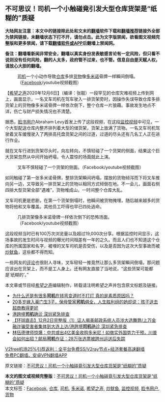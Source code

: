  <h2>不可思议！司机一个小触碰竟引发大型仓库货架是“纸糊的”质疑</h2> <p class="notice"><b>大陆网友注意：本文中的链接除此处和文末的<a href="https://github.com/bannedbook/fanqiang" >翻墙</a>软件下载和<a href="https://github.com/killgcd/justmysocks/blob/master/README.md">翻墙推荐</a>链接外全部为禁网链接，未翻墙状态下打不开，请勿点击。此为文字版禁闻，欲看图文视频完整版和更多禁闻，请下载<a href="https://github.com/bannedbook/fanqiang">翻墙软件或APP</a>后翻墙上禁闻网。</p><p>备注：翻墙看新闻非常安全，翻墙以真实身份发表敏感言论有一定风险，但只看不说则没有任何风险，翻的人太多，政府管不过来，也不管。信息自由是天赋人权，请放心大胆的翻墙。</b></p>  <div class="entry"> <figure><figcaption><a href="https://www.bannedbook.org/bnews/tag/%e5%8f%b8%e6%9c%ba/" class="st_tag internal_tag" rel="tag" title="标签 司机 下的日志">司机</a>一个小动作导致<a href="https://www.bannedbook.org/bnews/tag/%e4%bb%93%e5%ba%93/" class="st_tag internal_tag" rel="tag" title="标签 仓库 下的日志">仓库</a>多排<a href="https://www.bannedbook.org/bnews/tag/%E8%B4%A7%E7%89%A9/" class="st_tag internal_tag" rel="tag" title="标签 货物 下的日志">货物</a>像<a href="https://www.bannedbook.org/bnews/tag/%E5%A4%9A%E7%B1%B3%E8%AF%BA/" class="st_tag internal_tag" rel="tag" title="标签 多米诺 下的日志">多米诺</a>骨牌一样瞬间倒塌。（<a href="https://www.bannedbook.org/bnews/tag/facebook/" class="st_tag internal_tag" rel="tag" title="标签 Facebook 下的日志">Facebook</a>/youtube视频截图）</figcaption></figure> <p>【<span class='wp_keywordlink_affiliate'><a href="https://www.soundofhope.org" title="希望之声" target="_blank">希望之声</a></span>2020年12月6日】（编译：张靓）一段罕见的仓库灾难视频上传到网上，画面显示，一名叉车司机在驾车驶入一排货架旁时，因操作失误导致仓库多排货架上的货物像多米诺骨牌一样依次倒下，整个仓库一片狼藉。事故发生地点不详，伤亡与财产损失情况也不清楚。</p> <p>据悉，<a href="https://www.bannedbook.org/bnews/tag/%E8%84%B8%E4%B9%A6%E7%94%A8%E6%88%B7/" class="st_tag internal_tag" rel="tag" title="标签 脸书用户 下的日志">脸书用户</a>Abraham Levy首发上传了这段视频，在这段<a href="https://www.bannedbook.org/bnews/tag/%E7%9B%91%E6%8E%A7%E8%A7%86%E9%A2%91/" class="st_tag internal_tag" rel="tag" title="标签 监控视频 下的日志">监控视频</a>中可见，一个大型配送仓库内整齐排列着大型的储货架，货架上放满了货物。一名叉车司机驾驶着叉车缓慢驶入了两排高托盘货架之间的过道，过道的尽头还有几名工人正在进行作业。</p> <p>就在叉车行进到货架尽头时，向左转向，不慎轻碰了一个货架的侧面，结果这个巨大货架忽然从中间开始坍塌，令人震惊的场面就此上演。</p>  <figure><figcaption> 叉车不慎轻碰了一个货架的侧面。（Facebook/youtube视频截图）</figcaption></figure> <p>如同触碰了第一张多米诺骨牌，整排货架瞬间坍塌，摆放的货物倾泻而下将叉车推向另一边，又导致另一排货架上的货物以相同方式倾倒在地。不一会儿，画面右侧四排大型货架全部“遇难”，货物堆成山，一时间整个仓库大乱。</p> <p>叉车司机更是悲剧，在第一个货架倒塌时，他瞬间被货物掩埋，随后越来越多的货物将他和叉车覆盖。其他员工吓得也早已四处逃命。</p> <figure><figcaption> 几排货架像多米诺骨牌一样依次倒下的恐怖场面。（Facebook/youtube视频截图）</figcaption></figure> <p>这段视频当时已有100万次浏览量以及超过19,000次分享。根据监控时间显示，这场事故的发生时间与视频的曝光时间相差有一年的之久。而且人们也不知道这个仓库的所属国家和名字，被埋的叉车司机是否受伤，以及是否因为这次大型事故而被<a href="https://www.bannedbook.org/bnews/tag/%E7%82%92%E9%B1%BF%E9%B1%BC/" class="st_tag internal_tag" rel="tag" title="标签 炒鱿鱼 下的日志">炒鱿鱼</a>，这些都不得而知。</p>  <p>一些网友的<span class='wp_keywordlink_affiliate'><a href="https://www.bannedbook.org/bnews/comments/" title="新闻评论" target="_blank">评论</a></span>也很耐人寻味，叉车轻轻一推竟然让那么多货架瞬间倒塌，那问题应该出在货架上，而不是工人身上。还有网友直接了当地说，“这些货架可能都是‘纸糊的’。”</p> <p>本文章或节目经<a href="https://www.bannedbook.org/bnews/tag/%e5%b8%8c%e6%9c%9b%e4%b9%8b%e5%a3%b0/" class="st_tag internal_tag" rel="tag" title="标签 希望之声 下的日志">希望之声</a>编辑制作，转载请注明希望之声并包含原文标题及链接。</p> <ul class='op-related-articles' title='相关阅读'> <li><a href='https://www.bannedbook.org/bnews/lifebaike/20201206/1442932.html' target='_blank'>为什么还是有很多<b>司机</b>在转弯变道时不打灯 真的是素质原因吗？</a></li> <li><a href='https://www.bannedbook.org/bnews/lifebaike/20201205/1442527.html' target='_blank'>20多岁嫁入豪门生3子，保母管家<b>司机</b>俱全，人生胜利组的她却说：孩子送去超商教得更好</a></li> <li><a href='https://www.bannedbook.org/bnews/taiwannews/20201203/1441026.html' target='_blank'>港跨境<b>司机</b>确诊 深圳紧急排查</a></li> <li><a href='https://www.bannedbook.org/bnews/bannedvideo/20201202/1440944.html' target='_blank'>【环球直击】12月2日完整版（1）证人揭美邮政系统人员涉大选舞弊/上万金融诈骗受害者集体到大连上访/港跨境<b>司机</b>确诊 深圳紧急排查</a></li> <li><a href='https://www.bannedbook.org/bnews/bannedvideo/20201202/1440759.html' target='_blank'>林伍德律师惊爆：中共或出4亿美金收购多米尼！如做实外国势力干预，川普会如何出招？邮局<b>司机</b>作证：28万张选票被跨州运送后失踪</a></li> </ul> <p class="texttj"> <a href="https://www.bannedbook.org/forum23/topic22702.html" target="_blank">V2free机场25%引荐返利：全平台免费SS/V2ray节点+经济套餐高速翻墙</a><br/> <a href="https://github.com/bannedbook/fanqiang/wiki/%E7%A6%81%E9%97%BB%E7%BD%91%E5%AE%89%E5%8D%93%E7%BF%BB%E5%A2%99%E6%96%B0%E9%97%BBAPP" target="_blank">免费PC翻墙、安卓VPN翻墙APP</a></p><p>原文链接：<a class="src_link"  href="https://www.soundofhope.org/post/270666" target="_blank">不可思议！司机一个小触碰竟引发大型仓库货架是“纸糊的”质疑</a></p> <a name='sharetosocial'></a>       <div><b>本文的图文或视频完整版</b>：<a href='https://www.bannedbook.org/bnews/comments/20201207/1443401.html'>不可思议！司机一个小触碰竟引发大型仓库货架是“纸糊的”质疑</a></div>  </div><!--END ENTRY--> <div class="postfooter"> <div>本文标签：<a href="https://www.bannedbook.org/bnews/tag/facebook/" rel="tag">Facebook</a>, <a href="https://www.bannedbook.org/bnews/tag/%e4%bb%93%e5%ba%93/" rel="tag">仓库</a>, <a href="https://www.bannedbook.org/bnews/tag/%e5%8f%b8%e6%9c%ba/" rel="tag">司机</a>, <a href="https://www.bannedbook.org/bnews/tag/%E5%A4%9A%E7%B1%B3%E8%AF%BA/" rel="tag">多米诺</a>, <a href="https://www.bannedbook.org/bnews/tag/%e5%b8%8c%e6%9c%9b%e4%b9%8b%e5%a3%b0/" rel="tag">希望之声</a>, <a href="https://www.bannedbook.org/bnews/tag/%E7%82%92%E9%B1%BF%E9%B1%BC/" rel="tag">炒鱿鱼</a>, <a href="https://www.bannedbook.org/bnews/tag/%E7%9B%91%E6%8E%A7%E8%A7%86%E9%A2%91/" rel="tag">监控视频</a>, <a href="https://www.bannedbook.org/bnews/tag/%E8%84%B8%E4%B9%A6%E7%94%A8%E6%88%B7/" rel="tag">脸书用户</a>, <a href="https://www.bannedbook.org/bnews/tag/%E8%B4%A7%E7%89%A9/" rel="tag">货物</a></div>  </div><!--END POSTFOOTER--> 